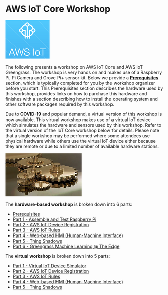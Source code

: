 # AWS IoT Core Workshop

![AWS IoT](images/aws-iot.png)

The following presents a workshop on AWS IoT Core and AWS IoT Greengrass. The workshop is very hands on and makes use of a Raspberry Pi, Pi Camera and Grove Pi+ sensor kit. Below we provide a **[Prerequisites](./Workshop-Prerequisits.md)** section, which is typically completed for you by the workshop organizer before you start. This Prerequisites section describes the hardware used by this workshop, provides links on how to purchase this hardware and finishes with a section describing how to install the operating system and other software packages required by this workshop.

Due to **COVID-19** and popular demand, a virtual version of this workshop is now available. This virtual workshop makes use of a virtual IoT device which simulates the hardware and sensors used by this workshop. Refer to the virtual version of the IoT Core workshop below for details. Please note that a single workshop may be performed where some attendees use physical hardware while others use the virtual IoT device either because they are remote or due to a limited number of available hardware stations.

![AWS IoT](images/gears.png)

The **hardware-based workshop** is broken down into 6 parts:


* [Prerequisites](./Workshop-Prerequisits.md)
* [Part 1 - Assemble and Test Raspberry Pi](./Workshop1-GrovePi.md)
* [Part 2 - AWS IoT Device Registration](./Workshop2-DeviceOnboarding.md)
* [Part 3 - AWS IoT Rules](./Workshop3-rules.md)
* [Part 4 - Web-based HMI (Human-Machine Interface)](./Workshop4-HMI.md)
* [Part 5 - Thing Shadows](./Workshop5-thing-shadow.md)
* [Part 6 - Greengrass Machine Learning @ The Edge](./Workshop6-greengrass.md)

The **virtual workshop** is broken down into 5 parts:


* [Part 1 - Virtual IoT Device Simulator](./Workshop1-Virtual-Device.md)
* [Part 2 - AWS IoT Device Registration](./Workshop2-Virtual-DeviceOnboarding.md)
* [Part 3 - AWS IoT Rules](./Workshop3-Virtual-rules.md)
* [Part 4 - Web-based HMI (Human-Machine Interface)](./Workshop4-Virtual-HMI.md)
* [Part 5 - Thing Shadows](./Workshop5-Virtual-thing-shadow.md)
